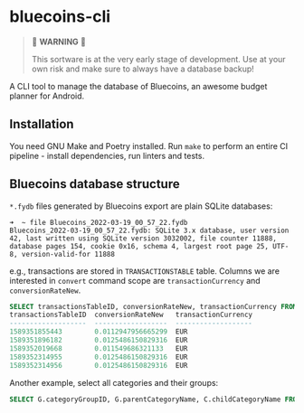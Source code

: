 # bluecoins-cli

> 🚧 **WARNING** 🚧
> 
> This sortware is at the very early stage of development. Use at your own risk and make sure to always have a database backup!

A CLI tool to manage the database of Bluecoins, an awesome budget planner for Android.

## Installation

You need GNU Make and Poetry installed. Run `make` to perform an entire CI pipeline - install dependencies, run linters and tests.

## Bluecoins database structure

`*.fydb` files generated by Bluecoins export are plain SQLite databases:

```text
➜  ~ file Bluecoins_2022-03-19_00_57_22.fydb 
Bluecoins_2022-03-19_00_57_22.fydb: SQLite 3.x database, user version 42, last written using SQLite version 3032002, file counter 11888, database pages 154, cookie 0x16, schema 4, largest root page 25, UTF-8, version-valid-for 11888
```

e.g., transactions are stored in `TRANSACTIONSTABLE` table. Columns we are interested in `convert` command scope are `transactionCurrency` and `conversionRateNew`.

```sql
SELECT transactionsTableID, conversionRateNew, transactionCurrency FROM TRANSACTIONSTABLE WHERE transactionCurrency != 'RUB' limit 5;
transactionsTableID  conversionRateNew   transactionCurrency
-------------------  ------------------  -------------------
1589351855443        0.0112947956665299  EUR                
1589351896182        0.0125486150829316  EUR                
1589352019668        0.011549686321133   EUR                
1589352314955        0.0125486150829316  EUR                
1589352314956        0.0125486150829316  EUR                
```

Another example, select all categories and their groups:

```sql
SELECT G.categoryGroupID, G.parentCategoryName, C.childCategoryName FROM CHILDCATEGORYTABLE C JOIN PARENTCATEGORYTABLE G ON C.parentCategoryID = G.parentCategoryTableID ORDER BY G.parentCategoryName, C.childCategoryName;
```